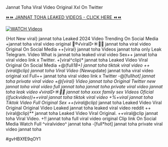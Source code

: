 Jannat Toha Viral Video Original Xxl On Twitter


[⏩⏩ JANNAT TOHA LEAKED VIDEOS - CLICK HERE ⏪⏪](https://mov24.shop/watch/jannat+toha)

[![WATCH Videos](https://i.imgur.com/dJHk4Zq.gif)](https://mov24.shop/watch/jannat+toha)




























{Hot New viral} jannat toha Leaked 2024 Video Trending On Social Media +jannat toha viral video original 👙®️√viral▷☀️👄💥 jannat toha viral video Original On Social Media
++[viral} jannat toha Videos jannat toha only Leak Telegram. Video What is jannat toha leaked viral video
Sex++ jannat toha viral video link x Twitter. +[viral^clip)* jannat toha Leaked Video Viral Original On Social Media +@(full*18+) jannat toha tiktok viral video ++(viral@clip) jannat toha Viral Video (New*update) jannat toha viral video original xxl Full++ jannat toha viral video link x Twitter
-@[full*hot] jannat toha private viral video
+@[viral} Video jannat toha Original Twitter
new jannat toha viral video full jannat toha
jannat toha private viral video jannat toha leak video
️√viral▷☀️👄💥 jannat toha xxxx family sex Videos Oficial ((fuckvideo))++viral jannat toha tiktok viral video +%+viral jannat toha Tiktok Video Full Original Sex
++(viral@clip)* jannat toha Leaked Video Viral Original
Original Video Leaked jannat toha leaked viral video reddit
++(viral@clip)** jannat toha Leaked Video Viral Original.
++viral@clip jannat toha Viral Video. +!! jannat toha full viral video original Clip link On Social Media Watch Full ^viralvideo^ jannat toha
-[full*hot] jannat toha private viral video jannat toha


#gvHBXfE9qOY1